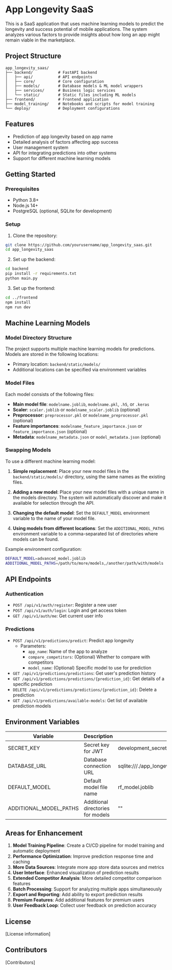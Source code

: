 # App Longevity SaaS

This is a SaaS application that uses machine learning models to predict the longevity and success potential of mobile applications. The system analyzes various factors to provide insights about how long an app might remain viable in the marketplace.

## Project Structure

```
app_longevity_saas/
├── backend/           # FastAPI backend
│   ├── api/           # API endpoints
│   ├── core/          # Core configuration
│   ├── models/        # Database models & ML model wrappers
│   ├── services/      # Business logic services
│   └── static/        # Static files including ML models
├── frontend/          # Frontend application
├── model_training/    # Notebooks and scripts for model training
└── deploy/            # Deployment configurations
```

## Features

- Prediction of app longevity based on app name
- Detailed analysis of factors affecting app success
- User management system
- API for integrating predictions into other systems
- Support for different machine learning models

## Getting Started

### Prerequisites

- Python 3.8+
- Node.js 14+
- PostgreSQL (optional, SQLite for development)

### Setup

1. Clone the repository:

```bash
git clone https://github.com/yourusername/app_longevity_saas.git
cd app_longevity_saas
```

2. Set up the backend:

```bash
cd backend
pip install -r requirements.txt
python main.py
```

3. Set up the frontend:

```bash
cd ../frontend
npm install
npm run dev
```

## Machine Learning Models

### Model Directory Structure

The project supports multiple machine learning models for predictions. Models are stored in the following locations:

- Primary location: `backend/static/models/`
- Additional locations can be specified via environment variables

### Model Files

Each model consists of the following files:

- **Main model file**: `modelname.joblib`, `modelname.pkl`, `.h5`, or `.keras`
- **Scaler**: `scaler.joblib` or `modelname_scaler.joblib` (optional)
- **Preprocessor**: `preprocessor.pkl` or `modelname_preprocessor.pkl` (optional)
- **Feature importances**: `modelname_feature_importance.json` or `feature_importance.json` (optional)
- **Metadata**: `modelname_metadata.json` or `model_metadata.json` (optional)

### Swapping Models

To use a different machine learning model:

1. **Simple replacement**: Place your new model files in the `backend/static/models/` directory, using the same names as the existing files.

2. **Adding a new model**: Place your new model files with a unique name in the models directory. The system will automatically discover and make it available for selection through the API.

3. **Changing the default model**: Set the `DEFAULT_MODEL` environment variable to the name of your model file.

4. **Using models from different locations**: Set the `ADDITIONAL_MODEL_PATHS` environment variable to a comma-separated list of directories where models can be found.

Example environment configuration:

```bash
DEFAULT_MODEL=advanced_model.joblib
ADDITIONAL_MODEL_PATHS=/path/to/more/models,/another/path/with/models
```

## API Endpoints

### Authentication

- `POST /api/v1/auth/register`: Register a new user
- `POST /api/v1/auth/login`: Login and get access token
- `GET /api/v1/auth/me`: Get current user info

### Predictions

- `POST /api/v1/predictions/predict`: Predict app longevity
  - Parameters:
    - `app_name`: Name of the app to analyze
    - `compare_competitors`: (Optional) Whether to compare with competitors
    - `model_name`: (Optional) Specific model to use for prediction
- `GET /api/v1/predictions/predictions`: Get user's prediction history
- `GET /api/v1/predictions/predictions/{prediction_id}`: Get details of a specific prediction
- `DELETE /api/v1/predictions/predictions/{prediction_id}`: Delete a prediction
- `GET /api/v1/predictions/available-models`: Get list of available prediction models

## Environment Variables

| Variable               | Description                       | Default                                     |
| ---------------------- | --------------------------------- | ------------------------------------------- |
| SECRET_KEY             | Secret key for JWT                | development_secret_key_change_in_production |
| DATABASE_URL           | Database connection URL           | sqlite:///./app_longevity.db                |
| DEFAULT_MODEL          | Default model file name           | rf_model.joblib                             |
| ADDITIONAL_MODEL_PATHS | Additional directories for models | ""                                          |

## Areas for Enhancement

1. **Model Training Pipeline**: Create a CI/CD pipeline for model training and automatic deployment
2. **Performance Optimization**: Improve prediction response time and caching
3. **More Data Sources**: Integrate more app store data sources and metrics
4. **User Interface**: Enhanced visualization of prediction results
5. **Extended Competitor Analysis**: More detailed competitor comparison features
6. **Batch Processing**: Support for analyzing multiple apps simultaneously
7. **Export and Reporting**: Add ability to export prediction results
8. **Premium Features**: Add additional features for premium users
9. **User Feedback Loop**: Collect user feedback on prediction accuracy

## License

[License information]

## Contributors

[Contributors] 
